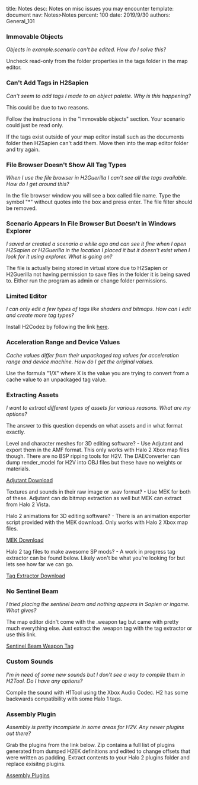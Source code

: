title:      Notes
desc:       Notes on misc issues you may encounter
template:   document
nav:        Notes>Notes
percent:    100
date:       2019/9/30
authors:    General_101

### Immovable Objects ###

*Objects in example.scenario can't be edited. How do I solve this?*

Uncheck read-only from the folder properties in the tags folder in the map editor.


### Can't Add Tags in H2Sapien ###

*Can't seem to add tags I made to an object palette. Why is this happening?*

This could be due to two reasons.

Follow the instructions in the "Immovable objects" section. Your scenario could just be read only.

If the tags exist outside of your map editor install such as the documents folder then H2Sapien can't add them. Move then into the map editor folder and try again.


### File Browser Doesn't Show All Tag Types ###

*When I use the file browser in H2Guerilla I can't see all the tags available. How do I get around this?*

In the file browser window you will see a box called file name. Type the symbol "*" without quotes into the box and press enter. The file filter should be removed.


### Scenario Appears In File Browser But Doesn't in Windows Explorer ###

*I saved or created a scenario a while ago and can see it fine when I open H2Sapien or H2Guerilla in the location I placed it but it doesn't exist when I look for it using explorer. What is going on?*

The file is actually being stored in virtual store due to H2Sapien or H2Guerilla not having permission to save files in the folder it is being saved to. Either run the program as admin or change folder permissions.


### Limited Editor ###

*I can only edit a few types of tags like shaders and bitmaps. How can I edit and create more tag types?*

Install H2Codez by following the link [here](https://github.com/Project-Cartographer/H2-Toolkit-Launcher).


### Acceleration Range and Device Values ###

*Cache values differ from their unpackaged tag values for acceleration range and device machine. How do I get the original values.*

Use the formula "1/X" where X is the value you are trying to convert from a cache value to an unpackaged tag value.


### Extracting Assets ###

*I want to extract different types of assets for various reasons. What are my options?*

The answer to this question depends on what assets and in what format exactly.

Level and character meshes for 3D editing software? - Use Adjutant and export them in the AMF format. This only works with Halo 2 Xbox map files though. There are no BSP ripping tools for H2V. The DAEConverter can dump render_model for H2V into OBJ files but these have no weights or materials.

[Adjutant Download](http://forum.halomaps.org/index.cfm?page=topic&amp;topicID=45590)

Textures and sounds in their raw image or .wav format? - Use MEK for both of these. Adjutant can do bitmap extraction as well but MEK can extract from Halo 2 Vista.

Halo 2 animations for 3D editing software? - There is an animation exporter script provided with the MEK download. Only works with Halo 2 Xbox map files.

[MEK Download](https://bitbucket.org/Moses_of_Egypt/mek/downloads/)

Halo 2 tag files to make awesome SP mods? - A work in progress tag extractor can be found below. Likely won't be what you're looking for but lets see how far we can go.

[Tag Extractor Download](https://halo2.online/threads/tag-extractor-for-magical-doctor-wizard-researchers-only.2076/)


### No Sentinel Beam ###

*I tried placing the sentinel beam and nothing appears in Sapien or ingame. What gives?*

The map editor didn't come with the .weapon tag but came with pretty much everything else. Just extract the .weapon tag with the tag extractor or use this link.

[Sentinel Beam Weapon Tag](http://www.h2maps.net/Sources/H2EK%20Source/Manual/Sentinel%20Beam.7z)


### Custom Sounds ###

*I'm in need of some new sounds but I don't see a way to compile them in H2Tool. Do I have any options?*

Compile the sound with H1Tool using the Xbox Audio Codec. H2 has some backwards compatibility with some Halo 1 tags.


### Assembly Plugin ###

*Assembly is pretty incomplete in some areas for H2V. Any newer plugins out there?*

Grab the plugins from the link below. Zip contains a full list of plugins generated from dumped H2EK definitions and edited to change offsets that were written as padding. Extract contents to your Halo 2 plugins folder and replace exisitng plugins.

[Assembly Plugins](http://www.h2maps.net/Sources/H2EK%20Source/Manual/Autogenerated_but_kinda_edited_plugins_for_Assembly.7z)
